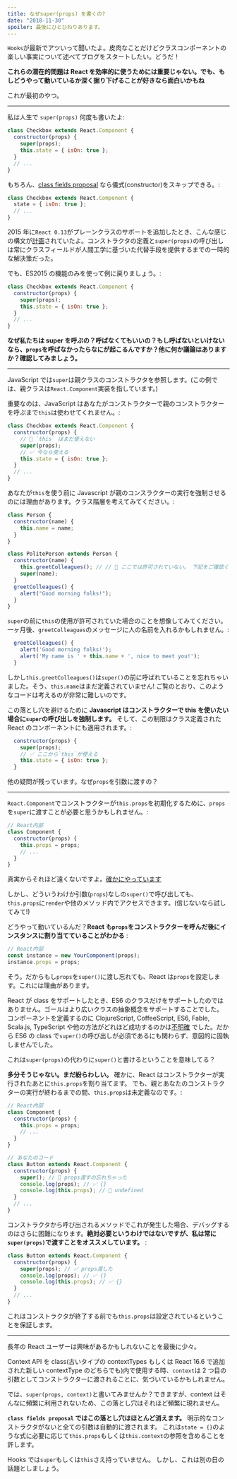 ```yaml
---
title: なぜsuper(props) を書くの?
date: "2018-11-30"
spoiler: 最後にひとひねりあります。
---
```


`Hooks`が最新でアツいって聞いたよ。皮肉なことだけどクラスコンポーネントの楽しい事実について述べてブログをスタートしたい。どうだ！

**これらの潜在的問題は React を効率的に使うためには重要じゃない。でも、もしどうやって動いているか深く掘り下げることが好きなら面白いかもね**

これが最初のやつ。

---

私は人生で `super(props)` 何度も書いたよ:

```jsx {3}
class Checkbox extends React.Component {
  constructor(props) {
    super(props);
    this.state = { isOn: true };
  }
  // ...
}
```

もちろん、[class fields proposal](https://github.com/tc39/proposal-class-fields) なら儀式(constructor)をスキップできる。:

```jsx
class Checkbox extends React.Component {
  state = { isOn: true };
  // ...
}
```

2015 年に`React 0.13`がプレーンクラスのサポートを追加したとき、こんな感じの構文が[計画](https://reactjs.org/blog/2015/01/27/react-v0.13.0-beta-1.html#es7-property-initializers)されていたよ。コンストラクタの定義と`super(props)`の呼び出しは常にクラスフィールドが人間工学に基づいた代替手段を提供するまでの一時的な解決策だった。

でも、ES2015 の機能のみを使って例に戻りましょう。:

```jsx {3}
class Checkbox extends React.Component {
  constructor(props) {
    super(props);
    this.state = { isOn: true };
  }
  // ...
}
```

**なぜ私たちは super を呼ぶの？呼ばなくてもいいの？もし呼ばないといけないなら、`props`を呼ばなかったらなにが起こるんですか？他に何か議論はありますか？確認してみましょう。**

---

JavaScript では`super`は親クラスのコンストラクタを参照します。(この例では、親クラスは`React.Component`実装を指しています。)

重要なのは、JavaScript はあなたがコンストラクターで親のコンストラクターを呼ぶまで`this`は使わせてくれません。:

```jsx
class Checkbox extends React.Component {
  constructor(props) {
    // 🔴 `this` はまだ使えない
    super(props);
    // ✅ 今なら使える
    this.state = { isOn: true };
  }
  // ...
}
```

あなたが`this`を使う前に Javascript が親のコンスラクターの実行を強制させるのには理由があります。クラス階層を考えてみてください。:

```jsx
class Person {
  constructor(name) {
    this.name = name;
  }
}

class PolitePerson extends Person {
  constructor(name) {
    this.greetColleagues(); // // 🔴 ここでは許可されていない。 下記をご確認ください
    super(name);
  }
  greetColleagues() {
    alert("Good morning folks!");
  }
}
```

`super`の前に`this`の使用が許可されていた場合のことを想像してみてください。一ヶ月後、`greetColleagues`のメッセージに人の名前を入れるかもしれません。:

```jsx
  greetColleagues() {
    alert('Good morning folks!');
    alert('My name is ' + this.name + ', nice to meet you!');
  }
```

しかし`this.greetColleagues()`は`super()`の前に呼ばれていることを忘れちゃいました。そう、`this.name`はまだ定義されていません!
ご覧のとおり、このようなコードは考えるのが非常に難しいのです。

この落とし穴を避けるために **Javascript はコンストラクターで this を使いたい場合に`super`の呼び出しを強制します。**
そして、この制限はクラス定義された React のコンポーネントにも適用されます。:

```jsx
  constructor(props) {
    super(props);
    // ✅ ここから`this`が使える
    this.state = { isOn: true };
  }
```

他の疑問が残っています。なぜ`props`を引数に渡すの？

---

`React.Component`でコンストラクターが`this.props`を初期化するために、`props`を`super`に渡すことが必要と思うかもしれません。:

```jsx
// React内部
class Component {
  constructor(props) {
    this.props = props;
    // ...
  }
}
```

真実からそれほど遠くないですよ。[確かにやっています](https://github.com/facebook/react/blob/1d25aa5787d4e19704c049c3cfa985d3b5190e0d/packages/react/src/ReactBaseClasses.js#L22)

しかし、どういうわけか引数(`props`)なしの`super()`で呼び出しても、
`this.props`に`render`や他のメソッド内でアクセスできます。(信じないなら試してみて!)

どうやって動いているんだ？**React も`props`をコンストラクターを呼んだ後にインスタンスに割り当てていることがわかる** :

```jsx
// React内部
const instance = new YourComponent(props);
instance.props = props;
```

そう。だからもし`props`を`super()`に渡し忘れても、React は`props`を設定します。これには理由があります。

React が class をサポートしたとき、ES6 のクラスだけをサポートしたのではありません。ゴールはより広いクラスの抽象概念をサポートすることでした。
コンポーネントを定義するのに ClojureScript, CoffeeScript, ES6, Fable, Scala.js, TypeScript や他の方法がどれほど成功するのかは[不明確](https://reactjs.org/blog/2015/01/27/react-v0.13.0-beta-1.html#other-languages) でした。だから ES6 の class で`super()`の呼び出しが必須であるにも関わらず、意図的に固執しませんでした。

これは`super(props)`の代わりに`super()`と書けるということを意味してる？

**多分そうじゃない。まだ紛らわしい。** 確かに、React はコンストラクターが実行されたあとに`this.props`を割り当てます。
でも、親とあなたのコンストラクターの実行が終わるまでの間、`this.props`は未定義なのです。:

```jsx {14}
// React内部
class Component {
  constructor(props) {
    this.props = props;
    // ...
  }
}

// あなたのコード
class Button extends React.Component {
  constructor(props) {
    super(); // 😬 props渡すの忘れちゃった
    console.log(props); // ✅ {}
    console.log(this.props); // 😬 undefined
  }
  // ...
}
```

コンストラクタから呼び出されるメソッドでこれが発生した場合、デバッグするのはさらに困難になります。**絶対必要というわけではないですが、私は常に`super(props)`で渡すことをオススメしています。** :

```jsx
class Button extends React.Component {
  constructor(props) {
    super(props); // ✅ props渡した
    console.log(props); // ✅ {}
    console.log(this.props); // ✅ {}
  }
  // ...
}
```

これはコンストラクタが終了する前でも`this.props`は設定されているということを保証します。

---

長年の React ユーザーは興味があるかもしれないことを最後に少々。

Context API を class(古いタイプの contextTypes もしくは React 16.6 で追加された新しい contextType のどちらでも)内で使用する時、`context`は 2 つ目の引数としてコンストラクターに渡されることに、気づいているかもしれません。

では、`super(props, context)`と書いてみませんか？できますが、context はそんなに頻繁に利用されないため、この落とし穴はそれほど頻繁に現れません。

**`class fields proposal` ではこの落とし穴はほとんど消えます。**
明示的なコンストラクタがないと全ての引数は自動的に渡されます。
これは`state = {}`のような式に必要に応じて`this.props`もしくは`this.context`の参照を含めることを許します。

Hooks では`super`もしくは`this`さえ持っていません。
しかし、これは別の日の話題としましょう。
